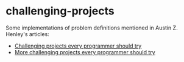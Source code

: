 # challenging-projects
Some implementations of problem definitions mentioned in Austin Z. Henley's articles:

- [Challenging projects every programmer should try](https://web.eecs.utk.edu/~azh/blog/challengingprojects.html)
- [More challenging projects every programmer should try](https://web.eecs.utk.edu/~azh/blog/morechallengingprojects.html)
